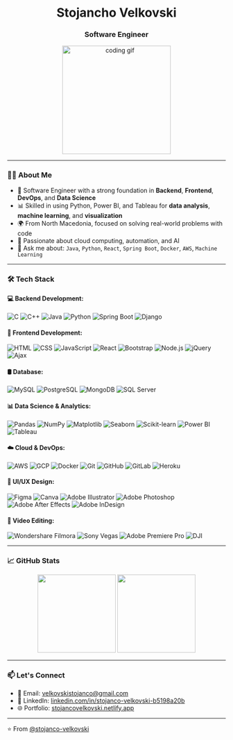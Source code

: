 <!-- HEADER IMAGE -->
<p align="center">


</p>

<h1 align="center"><strong>Stojancho Velkovski</strong></h1>
<h3 align="center"><strong>Software Engineer</strong></h3>

<p align="center">
  <img src="https://media.giphy.com/media/qgQUggAC3Pfv687qPC/giphy.gif" width="250" alt="coding gif" />
</p>

---

### 👨‍💻 About Me

- 💼 Software Engineer with a strong foundation in **Backend**, **Frontend**, **DevOps**, and **Data Science**
- 📊 Skilled in using Python, Power BI, and Tableau for **data analysis**, **machine learning**, and **visualization**
- 🌍 From North Macedonia, focused on solving real-world problems with code
- 🚀 Passionate about cloud computing, automation, and AI
- 💬 Ask me about: `Java`, `Python`, `React`, `Spring Boot`, `Docker`, `AWS`, `Machine Learning`

---

### 🛠️ Tech Stack

#### 💻 Backend Development:
![C](https://img.shields.io/badge/-C-00599C?style=flat&logo=c)
![C++](https://img.shields.io/badge/-C++-00599C?style=flat&logo=c%2B%2B)
![Java](https://img.shields.io/badge/-Java-007396?style=flat&logo=java)
![Python](https://img.shields.io/badge/-Python-3776AB?style=flat&logo=python)
![Spring Boot](https://img.shields.io/badge/-Spring%20Boot-6DB33F?style=flat&logo=spring)
![Django](https://img.shields.io/badge/-Django-092E20?style=flat&logo=django)

#### 🎨 Frontend Development:
![HTML](https://img.shields.io/badge/-HTML5-E34F26?style=flat&logo=html5)
![CSS](https://img.shields.io/badge/-CSS3-1572B6?style=flat&logo=css3)
![JavaScript](https://img.shields.io/badge/-JavaScript-F7DF1E?style=flat&logo=javascript)
![React](https://img.shields.io/badge/-React-61DAFB?style=flat&logo=react)
![Bootstrap](https://img.shields.io/badge/-Bootstrap-563D7C?style=flat&logo=bootstrap)
![Node.js](https://img.shields.io/badge/-Node.js-339933?style=flat&logo=nodedotjs)
![jQuery](https://img.shields.io/badge/-jQuery-0769AD?style=flat&logo=jquery)
![Ajax](https://img.shields.io/badge/-AJAX-005571?style=flat)

#### 🛢️ Database:
![MySQL](https://img.shields.io/badge/-MySQL-4479A1?style=flat&logo=mysql)
![PostgreSQL](https://img.shields.io/badge/-PostgreSQL-336791?style=flat&logo=postgresql)
![MongoDB](https://img.shields.io/badge/-MongoDB-47A248?style=flat&logo=mongodb)
![SQL Server](https://img.shields.io/badge/-SQL%20Server-CC2927?style=flat&logo=microsoftsqlserver)

#### 📊 Data Science & Analytics:
![Pandas](https://img.shields.io/badge/-Pandas-150458?style=flat&logo=pandas)
![NumPy](https://img.shields.io/badge/-NumPy-013243?style=flat&logo=numpy)
![Matplotlib](https://img.shields.io/badge/-Matplotlib-11557C?style=flat)
![Seaborn](https://img.shields.io/badge/-Seaborn-3776AB?style=flat)
![Scikit-learn](https://img.shields.io/badge/-Scikit--learn-F7931E?style=flat&logo=scikit-learn)
![Power BI](https://img.shields.io/badge/-Power%20BI-F2C811?style=flat&logo=powerbi)
![Tableau](https://img.shields.io/badge/-Tableau-E97627?style=flat&logo=tableau)

#### ☁️ Cloud & DevOps:
![AWS](https://img.shields.io/badge/-AWS-232F3E?style=flat&logo=amazonaws)
![GCP](https://img.shields.io/badge/-Google%20Cloud-4285F4?style=flat&logo=googlecloud)
![Docker](https://img.shields.io/badge/-Docker-2496ED?style=flat&logo=docker)
![Git](https://img.shields.io/badge/-Git-F05032?style=flat&logo=git)
![GitHub](https://img.shields.io/badge/-GitHub-181717?style=flat&logo=github)
![GitLab](https://img.shields.io/badge/-GitLab-FC6D26?style=flat&logo=gitlab)
![Heroku](https://img.shields.io/badge/-Heroku-430098?style=flat&logo=heroku)

#### 🎨 UI/UX Design:
![Figma](https://img.shields.io/badge/-Figma-F24E1E?style=flat&logo=figma)
![Canva](https://img.shields.io/badge/-Canva-00C4CC?style=flat&logo=canva)
![Adobe Illustrator](https://img.shields.io/badge/-Illustrator-FF9A00?style=flat&logo=adobeillustrator)
![Adobe Photoshop](https://img.shields.io/badge/-Photoshop-31A8FF?style=flat&logo=adobephotoshop)
![Adobe After Effects](https://img.shields.io/badge/-After%20Effects-9999FF?style=flat&logo=adobeaftereffects)
![Adobe InDesign](https://img.shields.io/badge/-InDesign-FF3366?style=flat&logo=adobeindesign)

#### 🎥 Video Editing:
![Wondershare Filmora](https://img.shields.io/badge/-Filmora-2C2C2C?style=flat&logo=wondershare&logoColor=white)
![Sony Vegas](https://img.shields.io/badge/-Sony%20Vegas-1A1A1A?style=flat&logo=sony)
![Adobe Premiere Pro](https://img.shields.io/badge/-Premiere%20Pro-9999FF?style=flat&logo=adobepremierepro)
![DJI](https://img.shields.io/badge/-DJI-000000?style=flat&logo=dji)

---

### 📈 GitHub Stats

<p align="center">
  <img src="https://github-readme-stats.vercel.app/api?username=stojanco-velkovski&show_icons=true&theme=radical" height="180"/>
  <img src="https://github-readme-stats.vercel.app/api/top-langs/?username=stojanco-velkovski&layout=compact&theme=radical" height="180"/>
</p>

---

### 📫 Let's Connect

- 📧 Email: [velkovskistojanco@gmail.com](mailto:velkovskistojanco@gmail.com)
- 🔗 LinkedIn: [linkedin.com/in/stojanco-velkovski-b5198a20b](https://www.linkedin.com/in/stojanco-velkovski-b5198a20b/)
- 🌐 Portfolio: [stojancovelkovski.netlify.app](https://stojancovelkovski.netlify.app/)

---

⭐️ From [@stojanco-velkovski](https://github.com/stojanco-velkovski)
